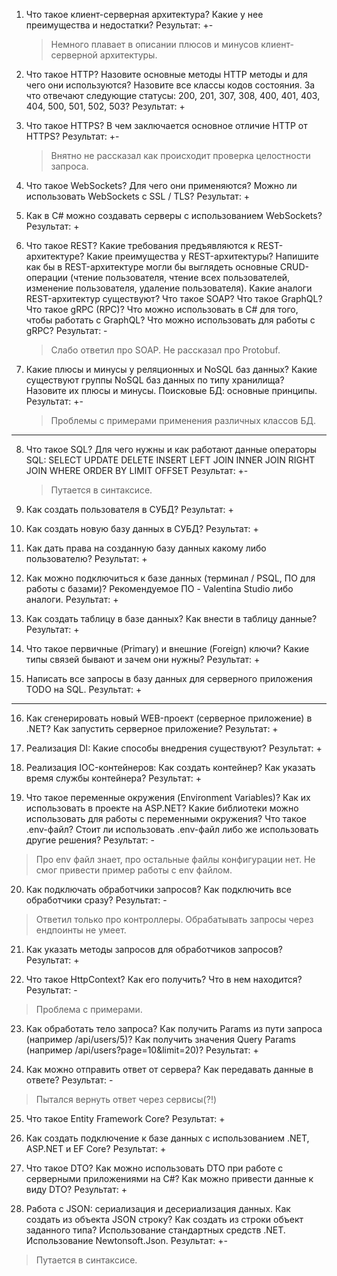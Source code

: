   
1. Что такое клиент-серверная архитектура? Какие у нее преимущества и недостатки? 
   Результат: +-
   >Немного плавает в описании плюсов и минусов клиент-серверной архитектуры.

2. Что такое HTTP? Назовите основные методы HTTP методы и для чего они используются? Назовите все классы кодов состояния. За что отвечают следующие статусы: 200, 201, 307, 308, 400, 401, 403, 404, 500, 501, 502, 503? 
   Результат: +
   >

3. Что такое HTTPS? В чем заключается основное отличие HTTP от HTTPS? 
   Результат: +-
   >Внятно не рассказал как происходит проверка целостности запроса.

4. Что такое WebSockets? Для чего они применяются? Можно ли использовать WebSockets с SSL / TLS? 
   Результат: +
   >

5. Как в C# можно создавать серверы с использованием WebSockets? 
   Результат: +
   >

6. Что такое REST? Какие требования предъявляются к REST-архитектуре? Какие преимущества у REST-архитектуры? Напишите как бы в REST-архитектуре могли бы выглядеть основные CRUD-операции (чтение пользователя, чтение всех пользователей, изменение пользователя, удаление пользователя). Какие аналоги REST-архитектур существуют? Что такое SOAP? Что такое GraphQL? Что такое gRPC (RPC)? Что можно использовать в C# для того, чтобы работать с GraphQL? Что можно использовать для работы с gRPC?
   Результат: -
   >Слабо ответил про SOAP. Не рассказал про Protobuf.

7. Какие плюсы и минусы у реляционных и NoSQL баз данных? Какие существуют группы NoSQL баз данных по типу хранилища? Назовите их плюсы и минусы. Поисковые БД: основные принципы. 
   Результат: +-
   >Проблемы с примерами применения различных классов БД.

---

8. Что такое SQL? Для чего нужны и как работают данные операторы SQL: 
	   SELECT 
	   UPDATE 
	   DELETE 
	   INSERT 
	   LEFT JOIN 
	   INNER JOIN 
	   RIGHT JOIN 
	   WHERE 
	   ORDER BY 
	   LIMIT 
	   OFFSET 
   Результат: +-
   >Путается в синтаксисе.

9. Как создать пользователя в СУБД? 
   Результат: +
   >

10. Как создать новую базу данных в СУБД? 
   Результат: +
   >

11. Как дать права на созданную базу данных какому либо пользователю? 
   Результат: +
   >

12. Как можно подключиться к базе данных (терминал / PSQL, ПО для работы с базами)? Рекомендуемое ПО - Valentina Studio либо аналоги. 
   Результат: +
   >

13. Как создать таблицу в базе данных? Как внести в таблицу данные? 
   Результат: +
   >

14. Что такое первичные (Primary) и внешние (Foreign) ключи? Какие типы связей бывают и зачем они нужны? 
   Результат: +
   >

15. Написать все запросы в базу данных для серверного приложения TODO на SQL. 
   Результат: +
   >
   
---

16. Как сгенерировать новый WEB-проект (серверное приложение) в .NET? Как запустить серверное приложение? 
   Результат: +
   >

17. Реализация DI: Какие способы внедрения существуют? 
   Результат:  +
   >

18. Реализация IOC-контейнеров: Как создать контейнер? Как указать время службы контейнера? 
   Результат: +
   >

19. Что такое переменные окружения (Environment Variables)? Как их использовать в проекте на ASP.NET? Какие библиотеки можно использовать для работы с переменными окружения? Что такое .env-файл? Стоит ли использовать .env-файл либо же использовать другие решения? 
   Результат: -
   > Про env файл знает, про остальные файлы конфигурации нет. Не смог привести пример работы с env файлом.

20. Как подключать обработчики запросов? Как подключить все обработчики сразу? 
   Результат: -
   >Ответил только про контроллеры. Обрабатывать запросы через ендпоинты не умеет.

21. Как указать методы запросов для обработчиков запросов? 
   Результат: +
   >

22. Что такое HttpContext? Как его получить? Что в нем находится? 
   Результат: -
   >Проблема с примерами.

23. Как обработать тело запроса? Как получить Params из пути запроса (например /api/users/5)? Как получить значения Query Params (например /api/users?page=10&limit=20)? 
   Результат: +
   >

24. Как можно отправить ответ от сервера? Как передавать данные в ответе? 
   Результат: -
   >Пытался вернуть ответ через сервисы(?!)

25. Что такое Entity Framework Core? 
   Результат: +
   >

26. Как создать подключение к базе данных с использованием .NET, ASP.NET и EF Core? 
   Результат:  +
   >

27. Что такое DTO? Как можно использовать DTO при работе с серверными приложениями на C#? Как можно привести данные к виду DTO? 
   Результат: +
   >

28. Работа с JSON: сериализация и десериализация данных. Как создать из объекта JSON строку? Как создать из строки объект заданного типа? Использование стандартных средств .NET. Использование Newtonsoft.Json.
   Результат: +-
   >Путается в синтаксисе.
